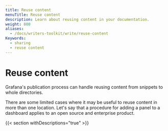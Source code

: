 ```yaml
---
title: Reuse content
menuTitle: Reuse content
description: Learn about reusing content in your documentation.
weight: 800
aliases:
  - /docs/writers-toolkit/write/reuse-content
Keywords:
  - sharing
  - reuse content
---
```


# Reuse content

Grafana's publication process can handle reusing content from snippets to whole directories.

There are some limited cases where it may be useful to reuse content in more than one location.
Let's say that a procedure for adding a panel to a dashboard applies to an open source and enterprise product.

{{< section withDescriptions="true" >}}
